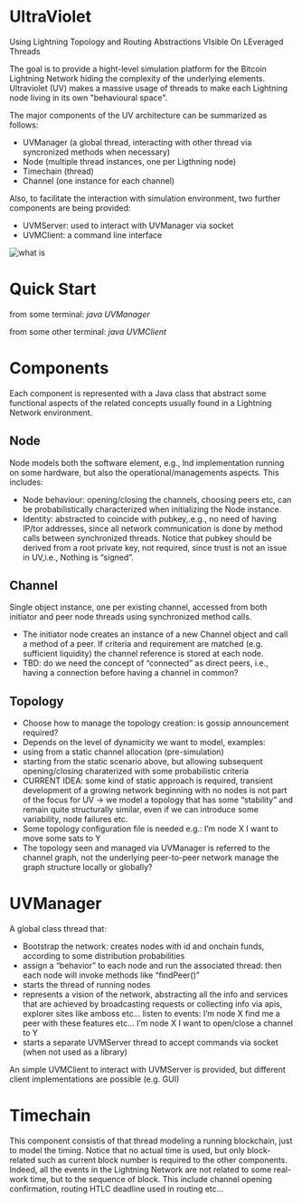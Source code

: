 # UltraViolet
Using Lightning Topology and Routing Abstractions VIsible On LEveraged Threads

The goal is to provide a hight-level simulation platform for the Bitcoin Lightning Network hiding the complexity of the underlying elements.
Ultraviolet (UV) makes a massive usage of threads to make each Lightning node living in its own "behavioural space".

The major components of the UV architecture can be summarized as follows:

- UVManager (a global thread, interacting with other thread via syncronized methods when necessary)
- Node (multiple thread instances, one per Ligthning node)
- Timechain (thread)
- Channel (one instance for each channel)

Also, to facilitate the interaction with simulation environment, two further components are being provided:
- UVMServer: used to interact with UVManager via socket
- UVMClient: a command line interface

![what is](uv.png)

# Quick Start

from some terminal:
*java UVManager*

from some other terminal:
*java UVMClient*



# Components

Each component is represented with a Java class that abstract some functional aspects of the related concepts usually
found in a Lightning Network environment.

## Node
Node models both the software element, e.g., lnd implementation running on some hardware, but also the operational/managements aspects.
This includes:

- Node behaviour: opening/closing the channels, choosing peers etc, can be probabilistically characterized when initializing the Node instance. 
- Identity: abstracted to coincide with pubkey,.e.g., no need of having IP/tor addresses, since all network
  communication is done by method calls between synchronized threads. Notice that pubkey should be derived from a root
  private key, not required, since trust is not an issue in UV,i.e., Nothing is “signed”.
## Channel
Single object instance, one per existing channel, accessed from both initiator and peer node threads using synchronized method calls.
- The initiator node creates an instance of a new Channel object and call a method of a peer. If criteria and requirement are matched (e.g. sufficient liquidity) the channel reference is stored at each node.
- TBD: do we need the concept of “connected” as direct peers, i.e., having a connection before having a channel in common?


## Topology
- Choose how to manage the topology creation: is gossip announcement required?
- Depends on the level of dynamicity we want to model, examples:
- using from a static channel allocation (pre-simulation)
- starting from the static scenario above, but allowing subsequent opening/closing charaterized with some probabilistic criteria
- CURRENT IDEA: some kind of static approach is required, transient development of a growing network beginning with no nodes is not part of the focus for UV -> we model a topology that has some “stability” and remain quite structurally similar, even if we can introduce some variability, node failures etc.
- Some topology configuration file is needed 
 e.g.: I’m node X I want to move some sats to Y
- The topology seen and managed via UVManager is referred to the channel graph, not the underlying peer-to-peer network
manage the graph structure locally or globally?

# UVManager 
A global class thread that:
- Bootstrap the network: creates nodes with id and onchain funds, according to some distribution probabilities
- assign a “behavior” to each node and run the associated thread: then each node will invoke methods like “findPeer()”
- starts the thread of running nodes
- represents a vision of the network, abstracting all the info and services that are achieved by broadcasting requests or collecting info via apis, explorer sites like amboss etc…
  listen to events:
  I’m node X find me a peer with these features etc…
  I’m node X I want to open/close a channel to Y
- starts a separate UVMServer thread to accept commands via socket (when not used as a library)

An simple UVMClient to interact with UVMServer is provided, but different client implementations are possible (e.g. GUI)

# Timechain
This component consistis of that thread modeling a running blockchain, just to model the timing. 
Notice that no actual time is used, but only block-related such as current block number is required to the other components.
Indeed, all the events in the Lightning Network are not related to some real-work time, but to the sequence of block.
This include channel opening confirmation, routing HTLC deadline used in routing etc...

